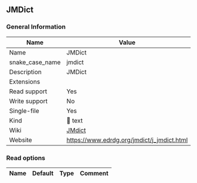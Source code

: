 
## JMDict ##

### General Information ###
Name | Value
---- | -------
Name | JMDict
snake_case_name | jmdict
Description | JMDict
Extensions | 
Read support | Yes
Write support | No
Single-file | Yes
Kind | 📝 text
Wiki | [JMdict](https://en.wikipedia.org/wiki/JMdict)
Website | https://www.edrdg.org/jmdict/j_jmdict.html


### Read options ###
Name | Default | Type | Comment
---- | ------- | ---- | -------

